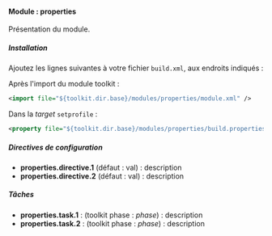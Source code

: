 #### Module : properties

Présentation du module.

##### Installation

Ajoutez les lignes suivantes à votre fichier ```build.xml```, aux endroits indiqués :

Après l'import du module toolkit :
 ```xml
 <import file="${toolkit.dir.base}/modules/properties/module.xml" />
 ```

Dans la *target* ```setprofile``` :
```xml
<property file="${toolkit.dir.base}/modules/properties/build.properties" />
```

##### Directives de configuration

* **properties.directive.1** (défaut : val) : description
* **properties.directive.2** (défaut : val) : description

##### Tâches

* **properties.task.1** : (toolkit phase : *phase*) : description
* **properties.task.2** : (toolkit phase : *phase*) : description

